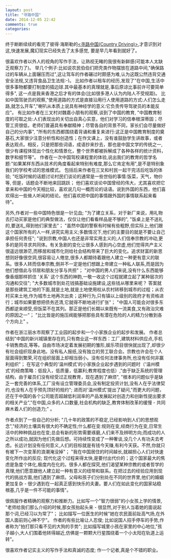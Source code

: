 ```yaml
---
layout: post
title: "寻路中国"
date: 2014-12-05 22:42
comments: true
categories: 
---
```


终于断断续续的看完了彼得·海斯勒的[<寻路中国(Country Driving)>](http://book.douban.com/subject/5414391/),才意识到对这,快速发展,魔幻现实已经失去了太多感觉, 要是早几年看到就好了。

很喜欢作者以外人的视角的写作手法，让熟视无睹的我很有新鲜感(可能本人太缺乏观察力了)。 举几个例子:比如说农民伯伯们把壳类作物摆放在道路中间,"确保路过的车辆从上面辗压而过",这让驾车的作者碾过时颇感为难,认为这既公然违背交通安全法规,又违背食品卫生法规:-)。  比如作者以租车的经历,发现了"在中国,生活中很多事物都要打制度的插边球.其中最基本的真理就是,事后原谅比事前许可要简单得多", 这一点是我来香港之后才有的体会(比如很多港人认为内陆人不受规距)。  比如中国驾驶员的观察,"使用道路的方式是直接沿用行人使用道路的方式:人们怎么走路,就怎么开车","喇叭从本质上说具有神经学的意义:它负责传导驾驶员的本能反应"。 有比如作者在三叉村对魏嘉小朋有的观察,谈到了中国的教育, "中国教育制度的可取之处:人们表现出的关切出自真心实意，他们对学习的信奉根深蒂固；尽管工资很低，老师们普遍具有奉献精神；尽管各自的背景不同，家长们会尽量做好自己的分内事", "所有的东西都围绕着背诵和重复来进行:这正是中国教育制度的奠基石,大家很少注意分析性和创造性；在作文课上，没有谁鼓励学生讲故事，或者表达观点。相反，只是把那些词语，成语抄来抄去，那也是中国文学的传统之一,很少有课程体现出个性化和情景化，整个世界都被拆解成了各种各样的统计资料，数字和细节等"。  作者在一次中国驾校课程里的体验,说出我们的教育的哲学名题:"如果某样东西从技术的角度看起来特别有难度,那么它肯定有用",是不是特别象我们的学校考试的思维模式。 包括后来作者在三叉和村民一起干完活后吃饭的体验; "吃饭时候的话题讨论村民们谈论的通常是一些世俗的事情:饭菜，天气，物价等, 但是，话题会不断地来回跳跃； 他们喜欢谈论中国曾经的伟大，尤其喜欢把它拿来和中国的今天相比较，喜欢说几句一概而论的话语。说到外国的东西，他们喜欢得出一些耸人听闻的结论。他们喜欢把中国的事情跟外国的事情联系起来看待"。

另外,作者对一些中国特色很是一针见血; "为了建立关系，对于新厂来说，用礼物去打动买家是他们的典型做法，仅仅让他们看看样品是不够的", "饭桌上是不送礼的,要送礼,得到他们家里去"； "虽然中国的警察有时候有些粗野,但实际上,他们跟这个国家所有的人一样,讲究实用主义;多数情况下,他们的主要目的就是不要让自己承担任何责任"; "说到宗教,中国人也还是非常实用主义的;人们信奉宗教的冲动,更多的是同寻求共同体。有关急剧的变化让很多人感到内心空虚,他们觉得共产主义很遥远很渺茫,而移居和城市化则给社会结构带来了巨大的变化。追求财富的新思想则好像很空洞,很容易让人倦怠,很多人都期待着跟他人建立一种更有意义的联系。很多人转而信奉宗教,倒并不一定是他们想跟上帝建立一种私人联系,而是因为他们想借此与邻居和朋友分享与共担"； "对中国的男人们来说,没有什么东西能够像香烟那样抓住 '关系' 这个东西的神韵,一敬一收这个过程就建立起了某种层次的沟通和交往";  "大多数城市到处花钱搞基础设施建设,这些钱从哪里来呢？ 答案就是那些建筑工地的下面,就是土地,就是土地使用权从农村转移到城市的过程；从农村买来土地,作为城市土地再次出卖；这种行为,只有镇以上级别的政府才有资格进行；城市如果要想把债务还清,它就得不断地进行扩张"；  "中国人可能会对很多东西都逆来顺受,但饭菜不在其列。那正是他们长期以来既有一流美食,又有政治灾难的原因之一"；  "比比皆是的施压阀能够把那些具有潜在危险的人的精力分散到各个方向上" 。

作者在浙江丽水市观察了工业园的起步和一个小家族企业的起步和发展。 作者总结到"中国的新兴城镇里存在的,只有商业这一样东西：工厂,建筑材料供应点,手机卡销售商店,等等。自由市场决定着发展初期的雏形,娱乐项目很快就出现了,却很少有社会组织现身此地。没有私人报纸,没有独立的劳工联合会。宗教也许会在个人层面得到繁荣,可在组织层面上却相当弱小。没有任何法律事务所,也没有任何非赢利组织"； 在写这个典型的'温州模式'的小家族企业起步遇到的问题时（'温州模式'的经商策略：低投入，低质量，低赢利;教育程度也低）,"由于缺乏系统的管理结构，由于雇员们没有经受过正规教育，现在遇到了麻烦", "根本的问题似乎是缺乏一套完善的体系,工厂没有设立管理委员会,没有制定投资计划,没有人在乎法律契约,也没有人在乎预先顶好的规约"; 进而对'温州模式'提出了疑问,"而更大的问题，还在于中国的各个公司能否超越低利润率的产品发展起对创造力和创新性提出要求的相关产业","在中国,众多的人口数量,社会机构的缺乏,教育体制改革的缓慢 - 共同麻木着人们的创造力;" 。

作者点到了一些自己的分析; "几十年的政策的不稳定,已经影响到人们的思想观念","经济的土壤具有很大的不确定性;什么都在变:规则在变,经商行为在变,日常生活中的种种挑战也在变;总会有新的形势需要琢磨,人们来不及辨明方向;而成功的人之所以成功,就因为他们先做后想。可持续性变成了一种奢谈,没几个人有功夫去考虑。长远计划没有任何意义,人们的目标就是有钱今天赚,有利今天获。不然,你就只有被下一次变革的浪潮淹没掉"； "我在中国居住的时间越长,就越担心人们对快速变化所作出的反应; 现代化这个过程来得太快,是要付出代价的；这个国家最大的焦虑是急度个体化,极度内在化的。很多人都在探究,他们渴望某种宗教的或者哲学的真理,他们愿意跟他人建立起一种有意义的纽带和联系。在把过去的经验应用到现代的挑战方面,他们遇到了麻烦。父母和孩子们分别处在不同的世界里,他们的婚姻更加复杂 - 很少遇到在一起真正感到快乐的夫妻。要人们在如此变化的国家站稳根基,几乎是一件不可能的事情"。

很佩服作者精确的观察力和推断力。比如写一个"智力很弱"的小女孩上学的情景, "老师给我们那么介绍的时候,那女孩抬起头来 - 很显然,对于别人当着她的面说起那个词,已经习以为常了"； 比如描写一位医生的时候"她在农民面前趾高气扬,在外国人面前则心神不宁"。 作者的有些比喻让人忍俊; 比如说国人招手停车的手势,作者称为"拍打那只看不见的大狗的手势"; 比如描写城里小孩在家里的中心地位,"孩子越小,大人们围着他转得越近,仿佛是一颗颗大行星围绕着一个小太阳在轨道上运转"。

很喜欢作者记实主义的写作手法和真诚的态度; 作一个记者,真是个不错的职业。

